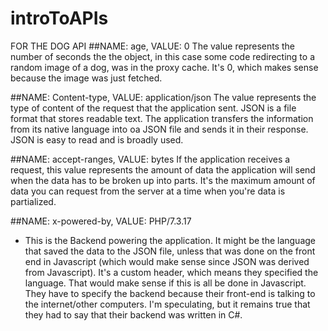 # introToAPIs
FOR THE DOG API
##NAME: age, VALUE: 0
The value represents the number of seconds the the object, in this case some code redirecting to a random image of a dog, was in the proxy cache. It's 0, which makes sense because the image was just fetched.

##NAME: Content-type, VALUE: application/json
The value represents the type of content of the request that the application sent. JSON is a file format that stores readable text. The application transfers the information from its native language into oa JSON file and sends it in their response. JSON is easy to read and is broadly used.  

##NAME: accept-ranges, VALUE: bytes
If the application receives a request, this value represents the amount of data the application will send when the data has to be broken up into parts. It's the maximum amount of data you can request from the server at a time when you're data is partialized.


##NAME: x-powered-by, VALUE: PHP/7.3.17
- This is the Backend powering the application. It might be the language that saved the data to the JSON file, unless that was done on the front end in Javascript (which would make sense since JSON was derived from Javascript). It's a custom header, which means they specified the language. That would make sense if this is all be done in Javascript. They have to specify the backend because their front-end is talking to the internet/other computers. I'm speculating, but it remains true that they had to say that their backend was written in C#.
